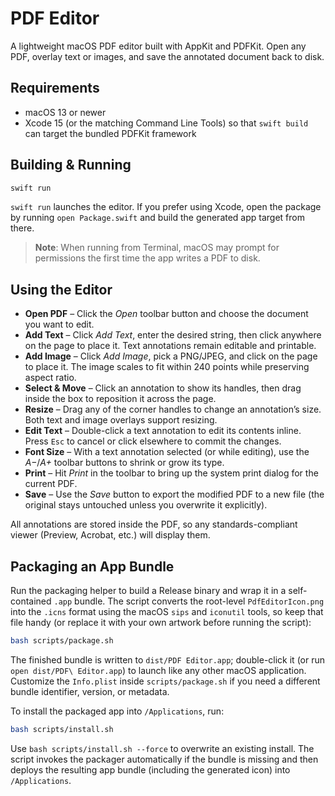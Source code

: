 # PDF Editor

A lightweight macOS PDF editor built with AppKit and PDFKit. Open any PDF, overlay text or images, and save the annotated document back to disk.

## Requirements

- macOS 13 or newer
- Xcode 15 (or the matching Command Line Tools) so that `swift build` can target the bundled PDFKit framework

## Building & Running

```bash
swift run
```

`swift run` launches the editor. If you prefer using Xcode, open the package by running `open Package.swift` and build the generated app target from there.

> **Note**: When running from Terminal, macOS may prompt for permissions the first time the app writes a PDF to disk.

## Using the Editor

- **Open PDF** – Click the *Open* toolbar button and choose the document you want to edit.
- **Add Text** – Click *Add Text*, enter the desired string, then click anywhere on the page to place it. Text annotations remain editable and printable.
- **Add Image** – Click *Add Image*, pick a PNG/JPEG, and click on the page to place it. The image scales to fit within 240 points while preserving aspect ratio.
- **Select & Move** – Click an annotation to show its handles, then drag inside the box to reposition it across the page.
- **Resize** – Drag any of the corner handles to change an annotation’s size. Both text and image overlays support resizing.
- **Edit Text** – Double-click a text annotation to edit its contents inline. Press `Esc` to cancel or click elsewhere to commit the changes.
- **Font Size** – With a text annotation selected (or while editing), use the *A−*/*A+* toolbar buttons to shrink or grow its type.
- **Print** – Hit *Print* in the toolbar to bring up the system print dialog for the current PDF.
- **Save** – Use the *Save* button to export the modified PDF to a new file (the original stays untouched unless you overwrite it explicitly).

All annotations are stored inside the PDF, so any standards-compliant viewer (Preview, Acrobat, etc.) will display them.

## Packaging an App Bundle

Run the packaging helper to build a Release binary and wrap it in a self-contained `.app` bundle. The script converts the root-level `PdfEditorIcon.png` into the `.icns` format using the macOS `sips` and `iconutil` tools, so keep that file handy (or replace it with your own artwork before running the script):

```bash
bash scripts/package.sh
```

The finished bundle is written to `dist/PDF Editor.app`; double-click it (or run `open dist/PDF\ Editor.app`) to launch like any other macOS application. Customize the `Info.plist` inside `scripts/package.sh` if you need a different bundle identifier, version, or metadata.

To install the packaged app into `/Applications`, run:

```bash
bash scripts/install.sh
```

Use `bash scripts/install.sh --force` to overwrite an existing install. The script invokes the packager automatically if the bundle is missing and then deploys the resulting app bundle (including the generated icon) into `/Applications`.
